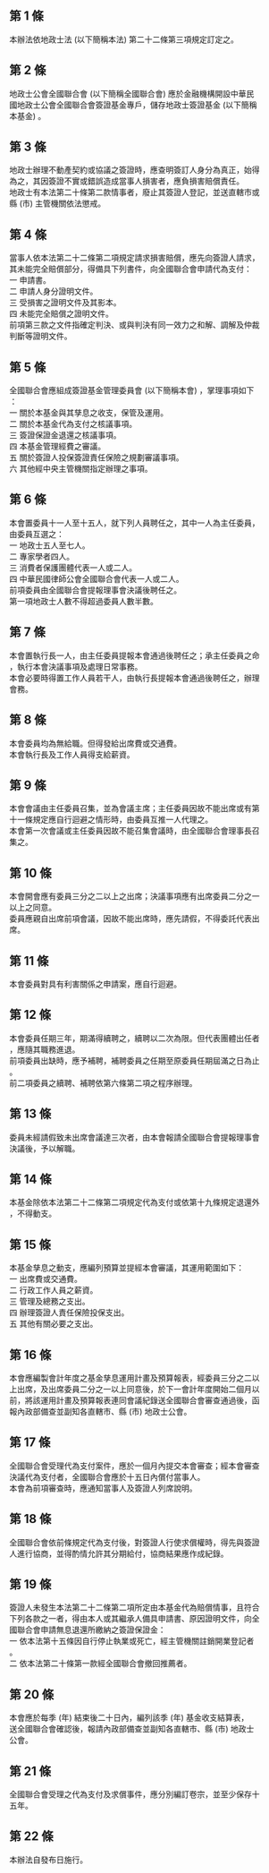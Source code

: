 第 1 條
-------
本辦法依地政士法 (以下簡稱本法) 第二十二條第三項規定訂定之。

第 2 條
-------
地政士公會全國聯合會 (以下簡稱全國聯合會) 應於金融機構開設中華民  
國地政士公會全國聯合會簽證基金專戶，儲存地政士簽證基金 (以下簡稱  
本基金) 。

第 3 條
-------
地政士辦理不動產契約或協議之簽證時，應查明簽訂人身分為真正，始得  
為之，其因簽證不實或錯誤造成當事人損害者，應負損害賠償責任。  
地政士有本法第二十條第二款情事者，廢止其簽證人登記，並送直轄市或  
縣 (市) 主管機關依法懲戒。

第 4 條
-------
當事人依本法第二十二條第二項規定請求損害賠償，應先向簽證人請求，  
其未能完全賠償部分，得備具下列書件，向全國聯合會申請代為支付：  
一  申請書。  
二  申請人身分證明文件。  
三  受損害之證明文件及其影本。  
四  未能完全賠償之證明文件。  
前項第三款之文件指確定判決、或與判決有同一效力之和解、調解及仲裁  
判斷等證明文件。

第 5 條
-------
全國聯合會應組成簽證基金管理委員會 (以下簡稱本會) ，掌理事項如下  
：  
一  關於本基金與其孳息之收支，保管及運用。  
二  關於本基金代為支付之核議事項。  
三  簽證保證金退還之核議事項。  
四  本基金管理經費之審議。  
五  關於簽證人投保簽證責任保險之規劃審議事項。  
六  其他經中央主管機關指定辦理之事項。

第 6 條
-------
本會置委員十一人至十五人，就下列人員聘任之，其中一人為主任委員，  
由委員互選之：  
一  地政士五人至七人。  
二  專家學者四人。  
三  消費者保護團體代表一人或二人。  
四  中華民國律師公會全國聯合會代表一人或二人。  
前項委員由全國聯合會提報理事會決議後聘任之。  
第一項地政士人數不得超過委員人數半數。

第 7 條
-------
本會置執行長一人，由主任委員提報本會通過後聘任之；承主任委員之命  
，執行本會決議事項及處理日常事務。  
本會必要時得置工作人員若干人，由執行長提報本會通過後聘任之，辦理  
會務。

第 8 條
-------
本會委員均為無給職。但得發給出席費或交通費。  
本會執行長及工作人員得支給薪資。

第 9 條
-------
本會會議由主任委員召集，並為會議主席；主任委員因故不能出席或有第  
十一條規定應自行迴避之情形時，由委員互推一人代理之。  
本會第一次會議或主任委員因故不能召集會議時，由全國聯合會理事長召  
集之。

第 10 條
--------
本會開會應有委員三分之二以上之出席；決議事項應有出席委員二分之一  
以上之同意。  
委員應親自出席前項會議，因故不能出席時，應先請假，不得委託代表出  
席。

第 11 條
--------
本會委員對具有利害關係之申請案，應自行迴避。

第 12 條
--------
本會委員任期三年，期滿得續聘之，續聘以二次為限。但代表團體出任者  
，應隨其職務進退。  
前項委員出缺時，應予補聘，補聘委員之任期至原委員任期屆滿之日為止  
。  
前二項委員之續聘、補聘依第六條第二項之程序辦理。

第 13 條
--------
委員未經請假致未出席會議達三次者，由本會報請全國聯合會提報理事會  
決議後，予以解職。

第 14 條
--------
本基金除依本法第二十二條第二項規定代為支付或依第十九條規定退還外  
，不得動支。

第 15 條
--------
本基金孳息之動支，應編列預算並提經本會審議，其運用範圍如下：  
一  出席費或交通費。  
二  行政工作人員之薪資。  
三  管理及總務之支出。  
四  辦理簽證人責任保險投保支出。  
五  其他有關必要之支出。

第 16 條
--------
本會應編製會計年度之基金孳息運用計畫及預算報表，經委員三分之二以  
上出席，及出席委員二分之一以上同意後，於下一會計年度開始二個月以  
前，將該運用計畫及預算報表連同會議紀錄送全國聯合會審查通過後，函  
報內政部備查並副知各直轄市、縣 (市) 地政士公會。

第 17 條
--------
全國聯合會受理代為支付案件，應於一個月內提交本會審查；經本會審查  
決議代為支付者，全國聯合會應於十五日內償付當事人。  
本會為前項審查時，應通知當事人及簽證人列席說明。

第 18 條
--------
全國聯合會依前條規定代為支付後，對簽證人行使求償權時，得先與簽證  
人進行協商，並得酌情允許其分期給付，協商結果應作成紀錄。

第 19 條
--------
簽證人未發生本法第二十二條第二項所定由本基金代為賠償情事，且符合  
下列各款之一者，得由本人或其繼承人備具申請書、原因證明文件，向全  
國聯合會申請無息退還所繳納之簽證保證金：  
一  依本法第十五條因自行停止執業或死亡，經主管機關註銷開業登記者  
    。  
二  依本法第二十條第一款經全國聯合會撤回推薦者。

第 20 條
--------
本會應於每季 (年) 結束後二十日內，編列該季 (年) 基金收支結算表，  
送全國聯合會確認後，報請內政部備查並副知各直轄市、縣 (市) 地政士  
公會。

第 21 條
--------
全國聯合會受理之代為支付及求償事件，應分別編訂卷宗，並至少保存十  
五年。

第 22 條
--------
本辦法自發布日施行。

